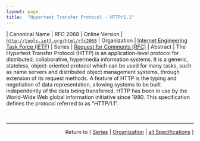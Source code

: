 ```yaml
---
layout: page
title:  "Hypertext Transfer Protocol - HTTP/1.1"
---
```


| Canonical Name | RFC 2068
| Online Version | [`http://tools.ietf.org/html/rfc2068`](http://tools.ietf.org/html/rfc2068)
| Organization | [Internet Engineering Task Force (IETF)](..)
| Series | [Request for Comments (RFC)](.)
| Abstract | The Hypertext Transfer Protocol (HTTP) is an application-level protocol for distributed, collaborative, hypermedia information systems. It is a generic, stateless, object-oriented protocol which can be used for many tasks, such as name servers and distributed object management systems, through extension of its request methods. A feature of HTTP is the typing and negotiation of data representation, allowing systems to be built independently of the data being transferred. HTTP has been in use by the World-Wide Web global information initiative since 1990. This specification defines the protocol referred to as "HTTP/1.1".

<br/>
<hr/>

<p style="text-align: right">Return to ( <a href="./">Series</a> | <a href="../">Organization</a> | <a href="../../">all Specifications</a> )</p>